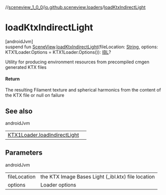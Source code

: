 //[sceneview_1_0_0](../../index.md)/[io.github.sceneview.loaders](index.md)/[loadKtxIndirectLight](load-ktx-indirect-light.md)

# loadKtxIndirectLight

[androidJvm]\
suspend fun [SceneView](../io.github.sceneview/-scene-view/index.md).[loadKtxIndirectLight](load-ktx-indirect-light.md)(fileLocation: [String](https://kotlinlang.org/api/latest/jvm/stdlib/kotlin/-string/index.html), options: KTX1Loader.Options = KTX1Loader.Options()): [IBL](-i-b-l/index.md)?

Utility for producing environment resources from precompiled cmgen generated KTX files

#### Return

The resulting Filament texture and spherical harmonics from the content of the KTX file or null on failure

## See also

androidJvm

| | |
|---|---|
| [KTX1Loader.loadIndirectLight](load-indirect-light.md) |  |

## Parameters

androidJvm

| | |
|---|---|
| fileLocation | the KTX Image Bases Light (_ibl.ktx) file location |
| options | Loader options |

